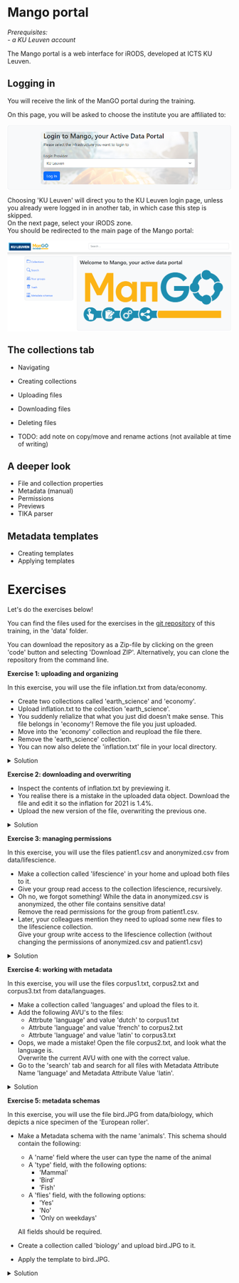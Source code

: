 # Mango portal

*Prerequisites:*  
*- a KU Leuven account*


The Mango portal is a web interface for iRODS, developed at ICTS KU Leuven.  

## Logging in

You will receive the link of the ManGO portal during the training.  

On this page, you will be asked to choose the institute you are affiliated to:

<img align="center" src="img/mango_portal_login_institute.png" width="600px">

Choosing 'KU Leuven' will direct you to the KU Leuven login page, unless you already were logged in in another tab, in which case this step is skipped.  
On the next page, select your iRODS zone.   
You should be redirected to the main page of the Mango portal:

<img align="center" src="img/mango_portal_main_page.png" width="600px">


## The collections tab

- Navigating
- Creating collections
- Uploading files
- Downloading files
- Deleting files

- TODO: add note on copy/move and rename actions (not available at time of writing)



## A deeper look

- File and collection properties
- Metadata (manual)
- Permissions
- Previews
- TIKA parser


## Metadata templates

- Creating templates
- Applying templates







# Exercises

Let's do the exercises below!


You can find the files used for the exercises in the [git repository](https://github.com/hpcleuven/KULeuven-iRODS-User-Training) of this training, in the 'data' folder.

You can download the repository as a Zip-file by clicking on the green 'code' button and selecting 'Download ZIP'.
Alternatively, you can clone the repository from the command line.

**Exercise 1: uploading and organizing**

In this exercise, you will use the file inflation.txt from data/economy.

- Create two collections called 'earth_science' and 'economy'.
- Upload inflation.txt to the collection 'earth_science'.
- You suddenly relialize that what you just did doesn't make sense. This file belongs in 'economy'! Remove the file you just uploaded.
- Move into the 'economy' collection and reupload the file there. 
- Remove the 'earth_science' collection.
- You can now also delete the 'inflation.txt' file in your local directory.



<details>
  <summary>Solution</summary>

You start this exercise in the 'collections' tab.  
Before starting, navigate to your home collection by clicking on it.  

- Use the 'Add collection' button to create the collection 'earth_science'.  
  Make the collection 'economy' in the same way.
- Click on the newly made 'earth_science' collection.
- Click on the 'upload files' button.
  You have two ways to do this:
    1. Open your local file explorer, and drag file to 'Drop files here to upload'
    2. Click on 'Drop files here to upload'   
       In the popup that opens, you can search the inflation.txt file on your local pc.
    Click on 'submit files'.
- Click on inflation.txt. 'Then, select 'delete'.  
- Move back to your home collection via the breadcrumb menu above.  
- Click on 'economy' and repeat the step of uploading inflation.txt.
- Move back to your home collection via the breadcrumb menu above. 
- Click on the 'earth_science' collection.
- Click on 'delete'. 

</details>

**Exercise 2: downloading and overwriting**

- Inspect the contents of inflation.txt by previewing it. 
- You realise there is a mistake in the uploaded data object.
  Download the file and edit it so the inflation for 2021 is 1.4%.
- Upload the new version of the file, overwriting the previous one.


<details>
  <summary>Solution</summary>

You start this exercise in the 'collections' tab.

</details>

**Exercise 3: managing permissions**

In this exercise, you will use the files patient1.csv and anonymized.csv from data/lifescience.

- Make a collection called 'lifescience' in your home and upload both files to it.  
- Give your group read access to the collection lifescience, recursively.  
- Oh no, we forgot something! While the data in anonymized.csv is anonymized, the other file contains sensitive data!  
  Remove the read permissions for the group from patient1.csv.  
- Later, your colleagues mention they need to upload some new files to the lifescience collection.  
  Give your group write access to the lifescience collection (without changing the permissions of anonymized.csv and patient1.csv)  



<details>
  <summary>Solution</summary>

You start this exercise in the 'collections' tab.

</details>

**Exercise 4: working with metadata**

In this exercise, you will use the files corpus1.txt, corpus2.txt and corpus3.txt from data/languages.

- Make a collection called 'languages' and upload the files to it.  
- Add the following AVU's to the files:  
    - Attrbute 'language' and value 'dutch' to corpus1.txt  
    - Attrbute 'language' and value 'french' to corpus2.txt  
    - Attrbute 'language' and value 'latin' to corpus3.txt  
- Oops, we made a mistake! Open the file corpus2.txt, and look what the language is.  
  Overwrite the current AVU with one with the correct value.  
- Go to the 'search' tab and search for all files with Metadata Attribute Name 'language' and Metadata Attribute Value 'latin'.  


<details>
  <summary>Solution</summary>

You start this exercise in the 'collections' tab.

</details>

**Exercise 5: metadata schemas**

In this exercise, you will use the file bird.JPG from data/biology, which depicts a nice specimen of the 'European roller'.

- Make a Metadata schema with the name 'animals'.
  This schema should contain the following:

  - A 'name' field where the user can type the name of the animal
  - A 'type' field, with the following options:
    - 'Mammal'
    - 'Bird'
    - 'Fish'
  - A 'flies' field, with the following options:
    - 'Yes'
    - 'No'
    - 'Only on weekdays'

  All fields should be required. 

- Create a collection called 'biology' and upload bird.JPG to it.
- Apply the template to bird.JPG.

<details>
  <summary>Solution</summary>


</details>


